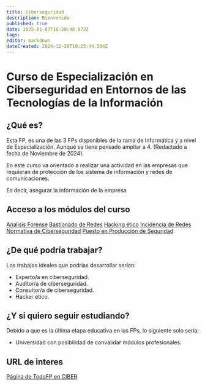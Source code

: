 ```yaml
---
title: Ciberseguridad
description: Bienvenido
published: true
date: 2025-01-07T16:20:48.072Z
tags: 
editor: markdown
dateCreated: 2024-12-20T19:25:44.504Z
---
```


# Curso de Especialización en Ciberseguridad en Entornos de las Tecnologías de la Información
## ¿Qué es?
Esta FP, es una de las 3 FPs disponibles de la rama de Informática y a nivel de Especialización. Aunqué se tiene pensado ampliar a 4. (Redactado a fecha de Noviembre de 2024).

En este curso va orientado a realizar una actividad en las empresas que requieran de protección de los sistema de información y redes de comunicaciones. 

Es decir, asegurar la información de la empresa

## Acceso a los módulos del curso
[Analisis Forense](Analisis_Forense)
[Bastionado de Redes](Bastionado_Redes)
[Hacking ético](Hacking_Etico)
[Incidencia de Redes](Incidentes_Ciberseguridad)
[Normativa de Ciberseguridad](Normativa)
[Puesto en Producción de Seguridad](Produccion_Segura)

## ¿De qué podría trabajar?
Los trabajos ideales que podrías desarrollar serían:
- Experto/a en ciberseguridad.
- Auditor/a de ciberseguridad.
- Consultor/a de ciberseguridad.
- Hacker ético.

## ¿Y si quiero seguir estudiando?
Debido a que es la última etapa educativa en las FPs, lo siguiente solo sería:
- Universidad con posibilidad de convalidar módulos profesionales.

## URL de interes
[Página de TodoFP en CIBER](https://www.todofp.es/que-estudiar/familias-profesionales/informatica-comunicaciones/ce-ciberseguridad-entornos-tecnologias-informacion.html)


